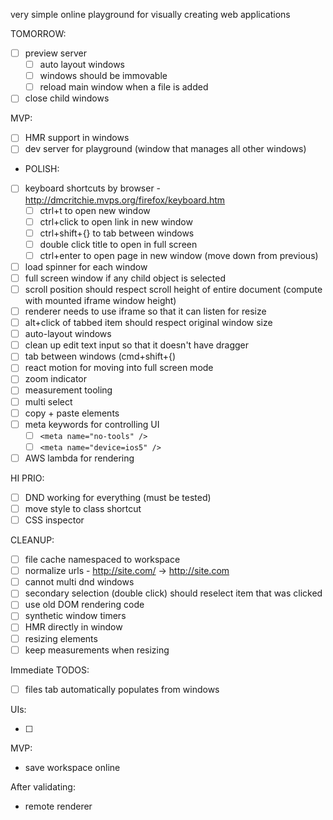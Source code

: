 very simple online playground for visually creating web applications

TOMORROW:

- [ ] preview server
  - [ ] auto layout windows
  - [ ] windows should be immovable
  - [ ] reload main window when a file is added
- [ ] close child windows

MVP:

- [ ] HMR support in windows
- [ ] dev server for playground (window that manages all other windows)

- POLISH:

- [ ] keyboard shortcuts by browser - http://dmcritchie.mvps.org/firefox/keyboard.htm
   - [ ] ctrl+t to open new window
   - [ ] ctrl+click to open link in new window
   - [ ] ctrl+shift+{} to tab between windows
   - [ ] double click title to open in full screen
   - [ ] ctrl+enter to open page in new window (move down from previous)
- [ ] load spinner for each window
- [ ] full screen window if any child object is selected
- [ ] scroll position should respect scroll height of entire document (compute with mounted iframe window height)
- [ ] renderer needs to use iframe so that it can listen for resize
- [ ] alt+click of tabbed item should respect original window size
- [ ] auto-layout windows
- [ ] clean up edit text input so that it doesn't have dragger
- [ ] tab between windows (cmd+shift+{)
- [ ] react motion for moving into full screen mode
- [ ] zoom indicator
- [ ] measurement tooling
- [ ] multi select
- [ ] copy + paste elements
- [ ] meta keywords for controlling UI
  - [ ] `<meta name="no-tools" />`
  - [ ] `<meta name="device=ios5" />`
- [ ] AWS lambda for rendering

HI PRIO:

- [ ] DND working for everything (must be tested)
- [ ] move style to class shortcut
- [ ] CSS inspector

CLEANUP:

- [ ] file cache namespaced to workspace
- [ ] normalize urls - http://site.com/ -> http://site.com
- [ ] cannot multi dnd windows
- [ ] secondary selection (double click) should reselect item that was clicked
- [ ] use old DOM rendering code
- [ ] synthetic window timers
- [ ] HMR directly in window
- [ ] resizing elements
- [ ] keep measurements when resizing

Immediate TODOS:

- [ ] files tab automatically populates from windows

UIs:

- [ ] 

MVP:

- save workspace online

After validating:

- remote renderer
